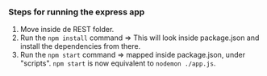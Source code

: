 ### Steps for running the express app

1. Move inside de REST folder.
2. Run the ```npm install``` command => This will look inside package.json and install the dependencies from there.
3. Run the ```npm start``` command => mapped inside package.json, under "scripts". 
  ```npm start``` is now equivalent to ```nodemon ./app.js```.
